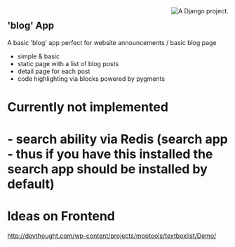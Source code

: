 <a href="http://www.djangoproject.com/" >
	<img src="https://www.djangoproject.com/m/img/badges/djangoproject120x25.gif" border="0" alt="A Django project." title="A Django project." style="float: right;" />
</a>

## 'blog' App

A basic 'blog' app perfect for website announcements / basic blog page

- simple & basic
- static page with a list of blog posts
- detail page for each post
- code highlighting via <code></code> blocks powered by pygments


# Currently not implemented
# - search ability via Redis (search app - thus if you have this installed the search app should be installed by default)


# Ideas on Frontend
http://devthought.com/wp-content/projects/mootools/textboxlist/Demo/
